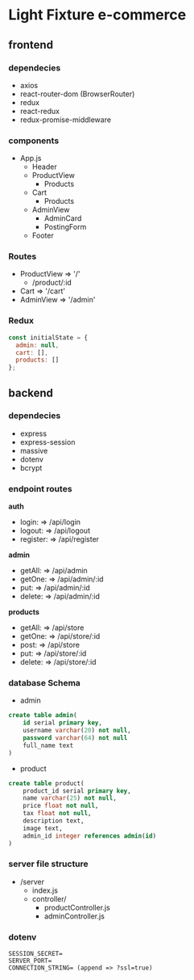 # Light Fixture e-commerce

## frontend

### dependecies

- axios
- react-router-dom (BrowserRouter)
- redux
- react-redux
- redux-promise-middleware

### components

- App.js
  - Header
  - ProductView
    - Products
  - Cart
    - Products
  - AdminView
    - AdminCard
    - PostingForm
  - Footer

### Routes

- ProductView => '/'
  - /product/:id
- Cart => '/cart'
- AdminView => '/admin'

### Redux

```js
const initialState = {
  admin: null,
  cart: [],
  products: []
};
```

## backend

### dependecies

- express
- express-session
- massive
- dotenv
- bcrypt

### endpoint routes

**auth**

- login: => /api/login
- logout: => /api/logout
- register: => /api/register

**admin**

- getAll: => /api/admin
- getOne: => /api/admin/:id
- put: => /api/admin/:id
- delete: => /api/admin/:id

**products**

- getAll: => /api/store
- getOne: => /api/store/:id
- post: => /api/store
- put: => /api/store/:id
- delete: => /api/store/:id

### database Schema

- admin

```sql
create table admin(
    id serial primary key,
    username varchar(20) not null,
    password varchar(64) not null
    full_name text
)
```

- product

```sql
create table product(
    product_id serial primary key,
    name varchar(25) not null,
    price float not null,
    tax float not null,
    description text,
    image text,
    admin_id integer references admin(id)
)
```

### server file structure

- /server
  - index.js
  - controller/
    - productController.js
    - adminController.js

### dotenv

```text
SESSION_SECRET=
SERVER_PORT=
CONNECTION_STRING= (append => ?ssl=true)
```
